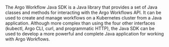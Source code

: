 The Argo Workflow Java SDK is a Java library that provides a set of Java classes and methods for interacting with the Argo Workflows API. It can be used to create and manage workflows on a Kubernetes cluster from a Java application.  Although more complex than using the four other interfaces (kubectl, Argo CLI, curl, and programmatic HTTP), the Java SDK can be used to develop a more powerful and complete Java application for working with Argo Workflows.
